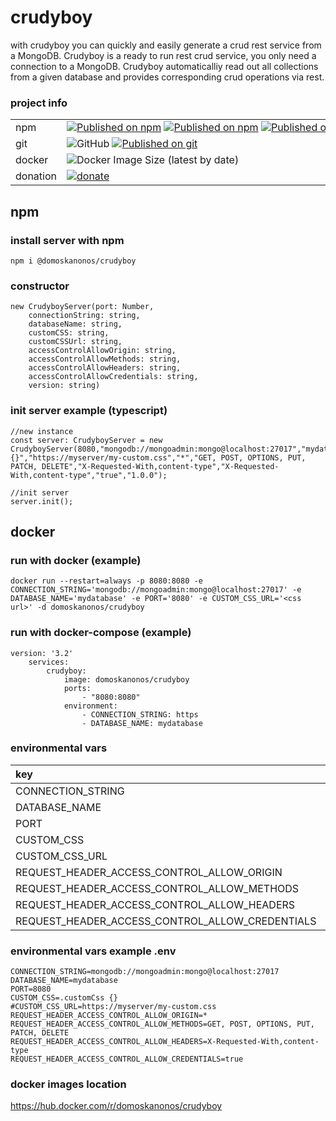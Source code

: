 # crudyboy

with crudyboy you can quickly and easily generate a crud rest service from a MongoDB. Crudyboy is a ready to run rest
crud service, you only need a connection to a MongoDB. Crudyboy automaticalliy read out all collections from a given
database and provides corresponding crud operations via rest.

### project info

|||
|:-------------|:-------------|
|npm|<nobr>[![Published on npm](https://img.shields.io/npm/l/@domoskanonos/crudyboy)](https://www.npmjs.com/package/@domoskanonos/crudyboy) [![Published on npm](https://img.shields.io/npm/v/@domoskanonos/crudyboy)](https://www.npmjs.com/package/@domoskanonos/crudyboy) [![Published on npm](https://img.shields.io/bundlephobia/min/@domoskanonos/crudyboy)](https://www.npmjs.com/package/@domoskanonos/crudyboy) [![Published on npm](https://img.shields.io/bundlephobia/minzip/@domoskanonos/crudyboy)](https://www.npmjs.com/package/@domoskanonos/crudyboy) [![Published on npm](https://img.shields.io/npm/dw/@domoskanonos/crudyboy)](https://www.npmjs.com/package/@domoskanonos/crudyboy)</nobr>|
|git|<nobr>![GitHub](https://img.shields.io/github/license/domoskanonos/crudyboy)</nobr> <nobr>[![Published on git](https://img.shields.io/github/languages/code-size/domoskanonos/crudyboy)](https://github.com/domoskanonos/crudyboy)</nobr>|
|docker|![Docker Image Size (latest by date)](https://img.shields.io/docker/image-size/domoskanonos/crudyboy)|
|donation|<nobr>[![donate](https://img.shields.io/badge/Donate-PayPal-green.svg)](https://www.paypal.com/cgi-bin/webscr?cmd=_s-xclick&hosted_button_id=SWGKEVSK2PDEE)</nobr>|

## npm

### install server with npm

    npm i @domoskanonos/crudyboy

### constructor

    new CrudyboyServer(port: Number,
        connectionString: string,
        databaseName: string,
        customCSS: string,
        customCSSUrl: string,
        accessControlAllowOrigin: string,
        accessControlAllowMethods: string,
        accessControlAllowHeaders: string,
        accessControlAllowCredentials: string,
        version: string)

### init server example (typescript)

    //new instance
    const server: CrudyboyServer = new CrudyboyServer(8080,"mongodb://mongoadmin:mongo@localhost:27017","mydatabase",".customCss {}","https://myserver/my-custom.css","*","GET, POST, OPTIONS, PUT, PATCH, DELETE","X-Requested-With,content-type","X-Requested-With,content-type","true","1.0.0");

    //init server
    server.init();

## docker

### run with docker (example)

    docker run --restart=always -p 8080:8080 -e CONNECTION_STRING='mongodb://mongoadmin:mongo@localhost:27017' -e DATABASE_NAME='mydatabase' -e PORT='8080' -e CUSTOM_CSS_URL='<css url>' -d domoskanonos/crudyboy

### run with docker-compose (example)

    version: '3.2'
        services:
            crudyboy:
                image: domoskanonos/crudyboy
                ports:
                    - "8080:8080"
                environment:
                    - CONNECTION_STRING: https
                    - DATABASE_NAME: mydatabase

### environmental vars

|key|example|
|:-------------|:-------------|
|CONNECTION_STRING|mongodb://mongoadmin:mongo@localhost:27017
|DATABASE_NAME|mydatabase|
|PORT|8080|
|CUSTOM_CSS|.customCss {}|
|CUSTOM_CSS_URL|https://myserver/my-custom.css|
|REQUEST_HEADER_ACCESS_CONTROL_ALLOW_ORIGIN|*|
|REQUEST_HEADER_ACCESS_CONTROL_ALLOW_METHODS|GET, POST, OPTIONS, PUT, PATCH, DELETE|
|REQUEST_HEADER_ACCESS_CONTROL_ALLOW_HEADERS|X-Requested-With,content-type|
|REQUEST_HEADER_ACCESS_CONTROL_ALLOW_CREDENTIALS|true|


### environmental vars example .env

    CONNECTION_STRING=mongodb://mongoadmin:mongo@localhost:27017
    DATABASE_NAME=mydatabase
    PORT=8080
    CUSTOM_CSS=.customCss {}
    #CUSTOM_CSS_URL=https://myserver/my-custom.css
    REQUEST_HEADER_ACCESS_CONTROL_ALLOW_ORIGIN=*
    REQUEST_HEADER_ACCESS_CONTROL_ALLOW_METHODS=GET, POST, OPTIONS, PUT, PATCH, DELETE
    REQUEST_HEADER_ACCESS_CONTROL_ALLOW_HEADERS=X-Requested-With,content-type
    REQUEST_HEADER_ACCESS_CONTROL_ALLOW_CREDENTIALS=true


### docker images location

https://hub.docker.com/r/domoskanonos/crudyboy